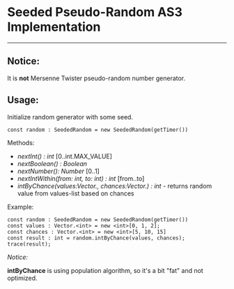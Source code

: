 # Seeded Pseudo-Random AS3 Implementation
---
## Notice:
It is **not** Mersenne Twister pseudo-random number generator.

## Usage:

Initialize random generator with some seed.

```
const random : SeededRandom = new SeededRandom(getTimer())
```

Methods:

 - *nextInt() : int* [0..int.MAX_VALUE]
 - *nextBoolean() : Boolean*
 - *nextNumber(): Number* [0..1]
 - *nextIntWithin(from: int, to: int) : int* [from..to]
 - *intByChance(values:Vector.<int>, chances:Vector.<int>) : int* - returns random value from values-list based on chances

Example:

```
const random : SeededRandom = new SeededRandom(getTimer())
const values : Vector.<int> = new <int>[0, 1, 2];
const chances : Vector.<int> = new <int>[5, 10, 15]
const result : int = random.intByChance(values, chances);
trace(result);
```

*Notice:*

**intByChance** is using population algorithm, so it's a bit "fat" and not optimized.
